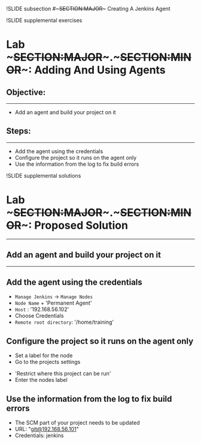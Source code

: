 !SLIDE subsection
#~~~SECTION:MAJOR~~~ Creating A Jenkins Agent

!SLIDE supplemental exercises
# Lab ~~~SECTION:MAJOR~~~.~~~SECTION:MINOR~~~: Adding And Using Agents

## Objective:

****

* Add an agent and build your project on it

## Steps:

****

* Add the agent using the credentials
* Configure the project so it runs on the agent only
* Use the information from the log to fix build errors

!SLIDE supplemental solutions
# Lab ~~~SECTION:MAJOR~~~.~~~SECTION:MINOR~~~: Proposed Solution

****

## Add an agent and build your project on it

****

## Add the agent using the credentials

* `Manage Jenkins` -> `Manage Nodes`
* `Node Name` + 'Permanent Agent'
* `Host` : '192.168.56.102'
* Choose Credentials
* `Remote root directory`: '/home/training'

## Configure the project so it runs on the agent only

* Set a label for the node
* Go to the projects settings
 - 'Restrict where this project can be run'
 - Enter the nodes label

## Use the information from the log to fix build errors

* The SCM part of your project needs to be updated
* URL: "git@192.168.56.101"
* Credentials: jenkins
